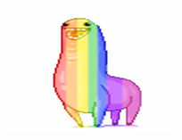 <p align="center"><a href="https://raw.githubusercontent.com/ckarageorgkaneen/cv/master/cv.pdf"><img width=300 src="https://github.com/ckarageorgkaneen/rainbowbunchie/blob/master/rainbowbunchie.gif?raw=true"  title="I love learning!"/></p>
